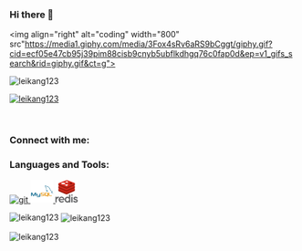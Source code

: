 ### Hi there 👋
<img align="right" alt="coding" width="800" src"https://media1.giphy.com/media/3Fox4sRv6aRS9bCggt/giphy.gif?cid=ecf05e47cb95j39pim88cisb9cnyb5ubflkdhgq76c0fap0d&ep=v1_gifs_search&rid=giphy.gif&ct=g">

<p align="left"> <img src="https://komarev.com/ghpvc/?username=leikang123&label=Profile%20views&color=0e75b6&style=flat" alt="leikang123" /> </p>

<p align="left"> <a href="https://github.com/ryo-ma/github-profile-trophy"><img src="https://github-profile-trophy.vercel.app/?username=leikang123" alt="leikang123" /></a> </p>

<p align="left"> <a href="https://twitter.com/" target="blank"><img src="https://img.shields.io/twitter/follow/?logo=twitter&style=for-the-badge" alt="" /></a> </p>

<h3 align="left">Connect with me:</h3>
<p align="left">
</p>

<h3 align="left">Languages and Tools:</h3>
<p align="left"> <a href="https://git-scm.com/" target="_blank" rel="noreferrer"> <img src="https://www.vectorlogo.zone/logos/git-scm/git-scm-icon.svg" alt="git" width="40" height="40"/> </a> <a href="https://www.mysql.com/" target="_blank" rel="noreferrer"> <img src="https://raw.githubusercontent.com/devicons/devicon/master/icons/mysql/mysql-original-wordmark.svg" alt="mysql" width="40" height="40"/> </a> <a href="https://redis.io" target="_blank" rel="noreferrer"> <img src="https://raw.githubusercontent.com/devicons/devicon/master/icons/redis/redis-original-wordmark.svg" alt="redis" width="40" height="40"/> </a> </p>

<p><img align="left" src="https://github-readme-stats.vercel.app/api/top-langs?username=leikang123&show_icons=true&locale=en&layout=compact" alt="leikang123" /></p>

<p>&nbsp;<img align="center" src="https://github-readme-stats.vercel.app/api?username=leikang123&show_icons=true&locale=en" alt="leikang123" /></p>

<p><img align="center" src="https://github-readme-streak-stats.herokuapp.com/?user=leikang123&" alt="leikang123" /></p>




